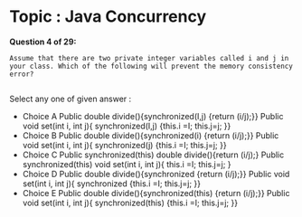 Topic : Java Concurrency
========================
**Question 4 of 29:**
```
Assume that there are two private integer variables called i and j in your class. Which of the following will prevent the memory consistency error?
  
```

Select any one of given answer :
- Choice A Public double divide(){synchronized(I,j) {return (i/j);}} Public void set(int i, int j){ synchronized(I,j) {this.i =I; this.j=j; }}
- Choice B Public double divide(){synchronized(i) {return (i/j);}} Public void set(int i, int j){ synchronized(j) {this.i =I; this.j=j; }}
- Choice C Public synchronized(this) double divide(){return (i/j);} Public synchronized(this) void set(int i, int j){ this.i =I; this.j=j; }
- Choice D Public double divide(){synchronized {return (i/j);}} Public void set(int i, int j){ synchronized {this.i =I; this.j=j; }}
- Choice E Public double divide(){synchronized(this) {return (i/j);}} Public void set(int i, int j){ synchronized(this) {this.i =I; this.j=j; }}

